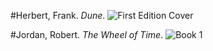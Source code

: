 #Herbert, Frank. *Dune*.
![First Edition Cover](https://upload.wikimedia.org/wikipedia/en/5/5a/FrankHerbert_Dune_1st.jpg)

#Jordan, Robert. *The Wheel of Time*.
![Book 1](https://upload.wikimedia.org/wikipedia/en/0/00/WoT01_TheEyeOfTheWorld.jpg)
